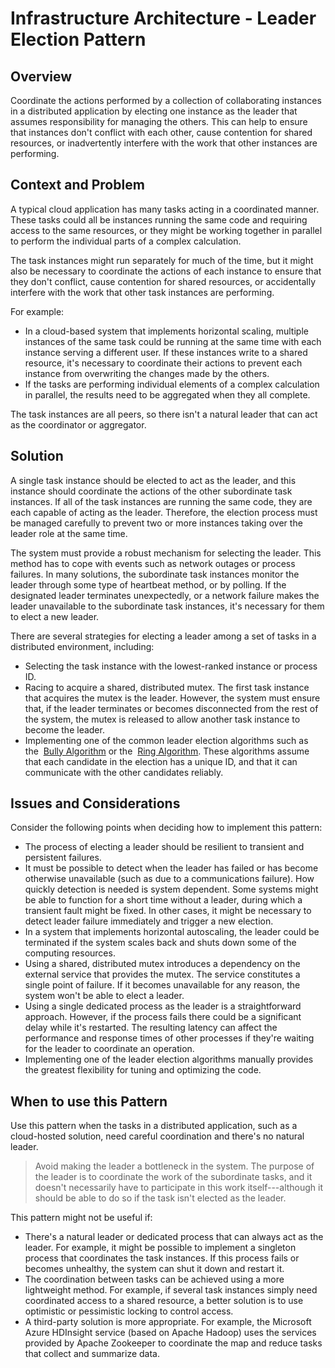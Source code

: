 Infrastructure Architecture - Leader Election Pattern
===================================================
 
Overview
--------

Coordinate the actions performed by a collection of collaborating instances in a distributed application by electing one instance as the leader that assumes responsibility for managing the others. This can help to ensure that instances don\'t conflict with each other, cause contention for shared resources, or inadvertently interfere with the work that other instances are performing.

Context and Problem
-------------------

A typical cloud application has many tasks acting in a coordinated manner. These tasks could all be instances running the same code and requiring access to the same resources, or they might be working together in parallel to perform the individual parts of a complex calculation.

The task instances might run separately for much of the time, but it might also be necessary to coordinate the actions of each instance to ensure that they don't conflict, cause contention for shared resources, or accidentally interfere with the work that other task instances are performing.

For example:

-   In a cloud-based system that implements horizontal scaling, multiple instances of the same task could be running at the same time with each instance serving a different user. If these instances write to a shared resource, it\'s necessary to coordinate their actions to prevent each instance from overwriting the changes made by the others.
-   If the tasks are performing individual elements of a complex calculation in parallel, the results need to be aggregated when they all complete.

The task instances are all peers, so there isn\'t a natural leader that can act as the coordinator or aggregator.

Solution
--------

A single task instance should be elected to act as the leader, and this instance should coordinate the actions of the other subordinate task instances. If all of the task instances are running the same code, they are each capable of acting as the leader. Therefore, the election process must be managed carefully to prevent two or more instances taking over the leader role at the same time.

The system must provide a robust mechanism for selecting the leader. This method has to cope with events such as network outages or process failures. In many solutions, the subordinate task instances monitor the leader through some type of heartbeat method, or by polling. If the designated leader terminates unexpectedly, or a network failure makes the leader unavailable to the subordinate task instances, it\'s necessary for them to elect a new leader.

There are several strategies for electing a leader among a set of tasks in a distributed environment, including:

-   Selecting the task instance with the lowest-ranked instance or process ID.
-   Racing to acquire a shared, distributed mutex. The first task instance that acquires the mutex is the leader. However, the system must ensure that, if the leader terminates or becomes disconnected from the rest of the system, the mutex is released to allow another task instance to become the leader.
-   Implementing one of the common leader election algorithms such as the  [Bully Algorithm](https://www.cs.colostate.edu/~cs551/CourseNotes/Synchronization/BullyExample.html) or the  [Ring Algorithm](https://www.cs.colostate.edu/~cs551/CourseNotes/Synchronization/RingElectExample.html). These algorithms assume that each candidate in the election has a unique ID, and that it can communicate with the other candidates reliably.

Issues and Considerations
-------------------------

Consider the following points when deciding how to implement this
pattern:

-   The process of electing a leader should be resilient to transient and persistent failures.
-   It must be possible to detect when the leader has failed or has become otherwise unavailable (such as due to a communications failure). How quickly detection is needed is system dependent. Some systems might be able to function for a short time without a leader, during which a transient fault might be fixed. In other cases, it might be necessary to detect leader failure immediately and trigger a new election.
-   In a system that implements horizontal autoscaling, the leader could be terminated if the system scales back and shuts down some of the computing resources.
-   Using a shared, distributed mutex introduces a dependency on the external service that provides the mutex. The service constitutes a single point of failure. If it becomes unavailable for any reason, the system won\'t be able to elect a leader.
-   Using a single dedicated process as the leader is a straightforward approach. However, if the process fails there could be a significant delay while it\'s restarted. The resulting latency can affect the performance and response times of other processes if they\'re waiting for the leader to coordinate an operation.
-   Implementing one of the leader election algorithms manually provides the greatest flexibility for tuning and optimizing the code.

When to use this Pattern
------------------------

Use this pattern when the tasks in a distributed application, such as a cloud-hosted solution, need careful coordination and there\'s no natural leader.

> Avoid making the leader a bottleneck in the system. The purpose of the leader is to coordinate the work of the subordinate tasks, and it doesn\'t necessarily have to participate in this work itself---although it should be able to do so if the task isn\'t elected as the leader.

This pattern might not be useful if:

-   There\'s a natural leader or dedicated process that can always act as the leader. For example, it might be possible to implement a singleton process that coordinates the task instances. If this process fails or becomes unhealthy, the system can shut it down and restart it.
-   The coordination between tasks can be achieved using a more lightweight method. For example, if several task instances simply need coordinated access to a shared resource, a better solution is to use optimistic or pessimistic locking to control access.
-   A third-party solution is more appropriate. For example, the Microsoft Azure HDInsight service (based on Apache Hadoop) uses the services provided by Apache Zookeeper to coordinate the map and reduce tasks that collect and summarize data.
